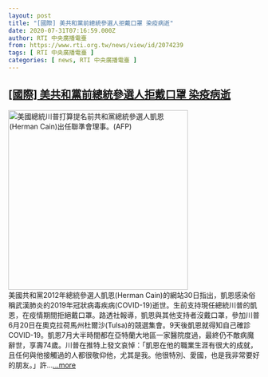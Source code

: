 ```yaml
---
layout: post
title: "[國際] 美共和黨前總統參選人拒戴口罩 染疫病逝"
date: 2020-07-31T07:16:59.000Z
author: RTI 中央廣播電臺
from: https://www.rti.org.tw/news/view/id/2074239
tags: [ RTI 中央廣播電臺 ]
categories: [ news, RTI 中央廣播電臺 ]
---
```

<!--1596179819000-->
[[國際] 美共和黨前總統參選人拒戴口罩 染疫病逝](https://www.rti.org.tw/news/view/id/2074239)
------

<div>
<img src="https://static.rti.org.tw/assets/thumbnails/2019/04/05/405c7a55fdd20af049706b096abdae10.jpg" width="360" alt="美國總統川普打算提名前共和黨總統參選人凱恩(Herman Cain)出任聯準會理事。(AFP)" title="美國總統川普打算提名前共和黨總統參選人凱恩(Herman Cain)出任聯準會理事。(AFP)"><br>美國共和黨2012年總統參選人凱恩(Herman Cain)的網站30日指出，凱恩感染俗稱武漢肺炎的2019年冠狀病毒疾病(COVID-19)逝世。生前支持現任總統川普的凱恩，在疫情期間拒絕戴口罩。路透社報導，凱恩與其他支持者沒戴口罩，參加川普6月20日在奧克拉荷馬州杜爾沙(Tulsa)的競選集會。9天後凱恩就得知自己確診COVID-19。凱恩7月大半時間都在亞特蘭大地區一家醫院度過，最終仍不敵病魔辭世，享壽74歲。川普在推特上發文哀悼：「凱恩在他的職業生涯有很大的成就，且任何與他接觸過的人都很敬仰他，尤其是我。他很特別、愛國，也是我非常要好的朋友。」許...<a target="_blank" href="https://www.rti.org.tw/news/view/id/2074239">...more</a>
</div>
